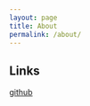 ```yaml
---
layout: page
title: About
permalink: /about/
---
```


## Links

[github](https://github.com/rowan-sl)
